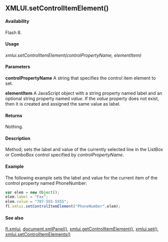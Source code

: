 ## XMLUI.setControlItemElement()

#### Availability

Flash 8.

#### Usage

*xmlui.setControlItemElement(controlPropertyName, elementItem)*

#### Parameters

**controlPropertyName** A string that specifies the control item element to set.

**elementItem** A JavaScript object with a string property named label and an optional string property named *value*. If the *value* property does not exist, then it is created and assigned the same value as label.

#### Returns

Nothing.

#### Description

Method; sets the label and value of the currently selected line in the ListBox or ComboBox control specified by
*controlPropertyName*.

#### Example

The following example sets the label and value for the current item of the control property named PhoneNumber:

```javascript
var elem = new Object(); 
elem.label = "Fax"; 
elem.value = "707-555-5555";
fl.xmlui.setControlItemElement("PhoneNumber",elem);

```

#### See also

[fl.xmlui](../flash_object_(fl)/fl81.md), [document.xmlPanel()](../Document_object/docu6198.md), [xmlui.getControlItemElement()](../XMLUI_object/xmlui3.md), [xmlui.set()](../XMLUI_object/xmlui6.md), [xmlui.setControlItemElements()](../XMLUI_object/xmlui8.md)

<span id="xmlui.setControlItemElements()" class="anchor"></span>
